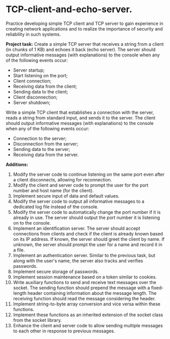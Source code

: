 # TCP-client-and-echo-server.
Practice developing simple TCP client and TCP server to gain experience in creating network applications and to realize the importance of security and reliability in such systems.

**Project task:**
Create a simple TCP server that receives a string from a client (in chunks of 1 KB) and echoes it back (echo server).
The server should output informative messages (with explanations) to the console when any of the following events occur:

- Server startup;
- Start listening on the port;
- Client connection;
- Receiving data from the client;
- Sending data to the client;
- Client disconnection;
- Server shutdown;

Write a simple TCP client that establishes a connection with the server, reads a string from standard input, and sends it to the server.
The client should output informative messages (with explanations) to the console when any of the following events occur:

- Connection to the server;
- Disconnection from the server;
- Sending data to the server;
- Receiving data from the server.

**Additions:**

1. Modify the server code to continue listening on the same port even after a client disconnects, allowing for reconnection.
2. Modify the client and server code to prompt the user for the port number and host name (for the client).
3. Implement secure input of data and default values.
4. Modify the server code to output all informative messages to a dedicated log file instead of the console.
5. Modify the server code to automatically change the port number if it is already in use. The server should output the port number it is listening on to the console.
6. Implement an identification server. The server should accept connections from clients and check if the client is already known based on its IP address. If known, the server should greet the client by name. If unknown, the server should prompt the user for a name and record it in a file.
7. Implement an authentication server. Similar to the previous task, but along with the user's name, the server also tracks and verifies passwords.
8. Implement secure storage of passwords.
9. Implement session maintenance based on a token similar to cookies.
10. Write auxiliary functions to send and receive text messages over the socket. The sending function should prepend the message with a fixed-length header containing information about the message length. The receiving function should read the message considering the header.
11. Implement string-to-byte array conversion and vice versa within these functions.
12. Implement these functions as an inherited extension of the socket class from the socket library.
13. Enhance the client and server code to allow sending multiple messages to each other in response to previous messages.
